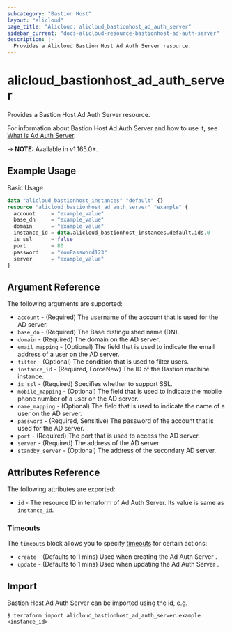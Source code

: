 ```yaml
---
subcategory: "Bastion Host"
layout: "alicloud"
page_title: "Alicloud: alicloud_bastionhost_ad_auth_server"
sidebar_current: "docs-alicloud-resource-bastionhost-ad-auth-server"
description: |-
  Provides a Alicloud Bastion Host Ad Auth Server resource.
---
```


# alicloud\_bastionhost\_ad\_auth\_server

Provides a Bastion Host Ad Auth Server resource.

For information about Bastion Host Ad Auth Server and how to use it, see [What is Ad Auth Server](https://www.alibabacloud.com/help/en/bastion-host/latest/api-modifyinstanceadauthserver-v1).

-> **NOTE:** Available in v1.165.0+.

## Example Usage

Basic Usage

```terraform
data "alicloud_bastionhost_instances" "default" {}
resource "alicloud_bastionhost_ad_auth_server" "example" {
  account     = "example_value"
  base_dn     = "example_value"
  domain      = "example_value"
  instance_id = data.alicloud_bastionhost_instances.default.ids.0
  is_ssl      = false
  port        = 80
  password    = "YouPassword123"
  server      = "example_value"
}
```

## Argument Reference

The following arguments are supported:

* `account` - (Required) The username of the account that is used for the AD server.
* `base_dn` - (Required) The Base distinguished name (DN).
* `domain` - (Required) The domain on the AD server.
* `email_mapping` - (Optional) The field that is used to indicate the email address of a user on the AD server.
* `filter` - (Optional) The condition that is used to filter users.
* `instance_id` - (Required, ForceNew) The ID of the Bastion machine instance.
* `is_ssl` - (Required) Specifies whether to support SSL.
* `mobile_mapping` - (Optional) The field that is used to indicate the mobile phone number of a user on the AD server.
* `name_mapping` - (Optional) The field that is used to indicate the name of a user on the AD server.
* `password` - (Required, Sensitive) The password of the account that is used for the AD server.
* `port` - (Required) The port that is used to access the AD server.
* `server` - (Required) The address of the AD server.
* `standby_server` - (Optional) The address of the secondary AD server.

## Attributes Reference

The following attributes are exported:

* `id` - The resource ID in terraform of Ad Auth Server. Its value is same as `instance_id`.

### Timeouts

The `timeouts` block allows you to specify [timeouts](https://www.terraform.io/docs/configuration-0-11/resources.html#timeouts) for certain actions:

* `create` - (Defaults to 1 mins) Used when creating the Ad Auth Server .
* `update` - (Defaults to 1 mins) Used when updating the Ad Auth Server .

## Import

Bastion Host Ad Auth Server can be imported using the id, e.g.

```
$ terraform import alicloud_bastionhost_ad_auth_server.example <instance_id>
```